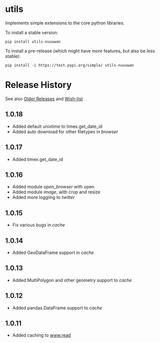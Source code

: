 # utils

Implements simple extensions to the core python libraries.

To install a stable version:

```
pip install utils-nuuuwan
```

To install a pre-release (which might have more features, but also be
less stable):

```
pip install -i https://test.pypi.org/simple/ utils-nuuuwan
```

# Release History
See also [Older Releases](OLDER_RELEASES.md) and [Wish-list](WISHLIST.md)

## 1.0.18

* Added default unixtime to timex.get_date_id
* Added auto download for other filetypes in *browser*

## 1.0.17

* Added timex.get_date_id

## 1.0.16

* Added module *open_browser* with open
* Added module *image*, with crop and resize
* Added more loggiing to *twitter*

## 1.0.15

* Fix various bugs in *cache*

## 1.0.14

* Added GeoDataFrame support in *cache*.

## 1.0.13

* Added MultiPolygon and other geometry support to *cache*

## 1.0.12

* Added pandas.DataFrame support to *cache*

## 1.0.11

* Added caching to www.read
